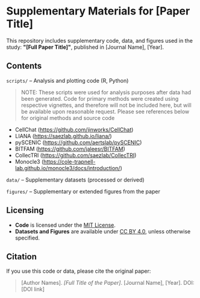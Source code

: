 # Supplementary Materials for [Paper Title]

This repository includes supplementary code, data, and figures used in the study:
**"[Full Paper Title]"**, published in [Journal Name], [Year].

## Contents

`scripts/` – Analysis and plotting code (R, Python)
> NOTE: These scripts were used for analysis purposes after data had been generated. Code for primary methods were created using respective vignettes, and therefore will not be included here, but will be available upon reasonable request. Please see references below for original methods and source code

- CellChat (https://github.com/jinworks/CellChat)
- LIANA (https://saezlab.github.io/liana/)
- pySCENIC (https://github.com/aertslab/pySCENIC)
- BITFAM (https://github.com/jaleesr/BITFAM)
- CollecTRI (https://github.com/saezlab/CollecTRI)
- Monocle3 (https://cole-trapnell-lab.github.io/monocle3/docs/introduction/)


`data/` – Supplementary datasets (processed or derived)

 `figures/` – Supplementary or extended figures from the paper

## Licensing

- **Code** is licensed under the [MIT License](LICENSE).
- **Datasets and Figures** are available under [CC BY 4.0](https://creativecommons.org/licenses/by/4.0/), unless otherwise specified.

## Citation

If you use this code or data, please cite the original paper:

> [Author Names]. *[Full Title of the Paper]*. [Journal Name], [Year]. DOI: [DOI link]
